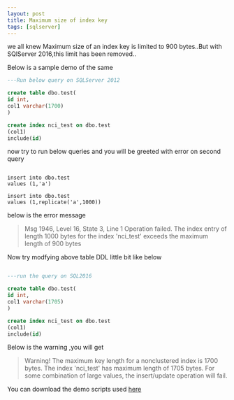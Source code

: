 ```yaml
---
layout: post
title: Maximum size of index key
tags: [sqlserver]
---
```


we all knew Maximum size of an index key is limited to 900 bytes..But with SQlServer 2016,this limit has been removed..

Below is a sample demo of the same

```sql
---Run below query on SQLServer 2012

create table dbo.test(
id int,
col1 varchar(1700)
)

create index nci_test on dbo.test
(col1)
include(id)
```

now try to run below queries and you will be greeted with error on second query

```

insert into dbo.test
values (1,'a')

insert into dbo.test
values (1,replicate('a',1000))

```

below is the error message

>Msg 1946, Level 16, State 3, Line 1
Operation failed. The index entry of length 1000 bytes for the index 'nci_test' exceeds the maximum length of 900 bytes

Now try modfying above table DDL little bit like below

```sql

---run the query on SQL2016

create table dbo.test(
id int,
col1 varchar(1705)
)

create index nci_test on dbo.test
(col1)
include(id)

```

Below is the warning ,you will get

>Warning! The maximum key length for a nonclustered index is 1700 bytes. 
The index 'nci_test' has maximum length of 1705 bytes. 
For some combination of large values, the insert/update operation will fail.


You can download the demo scripts used [here](Scripts/indexkeysizedemo.txt)



